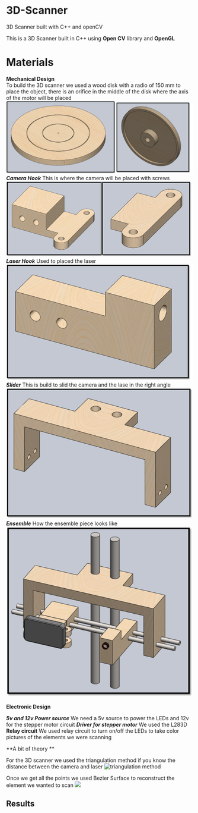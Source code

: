 
# 3D-Scanner
3D Scanner built with C++ and openCV

This is a 3D Scanner built in C++ using **Open CV** library  and **OpenGL**



# Materials

**Mechanical Design** 	
	To build the 3D scanner we used a wood disk with a radio of 150 mm to 		  place the object, there is an orifice in the middle of the disk where the axis of the motor will be placed 
		![Disk](Pictures/Disk.png)
		***Camera Hook***
This is where the camera will be placed with screws 
![ camera hook](Pictures/camerahook.png)
	***Laser Hook***
	Used to placed the laser
	![Laser hook](Pictures/laserPlacement.png) 
	***Slider***
This is build to slid the camera and the lase in the right angle 
![Slider](Pictures/slider.png)
***Ensemble***
	How the ensemble piece looks like 
	![Ensemble](Pictures/ensamble.png)
	
**Electronic Design**

***5v and 12v Power source***
We need a 5v source to power the LEDs and 12v for the stepper motor circuit
***Driver for stepper motor***
We used the L283D
**Relay circuit**
We used relay circuit to turn on/off the LEDs to take color pictures of the elements we were scanning

**A bit of theory **

For the 3D scanner we used the triangulation method if you know the distance between the camera and laser 
![triangulation method](https://www.researchgate.net/profile/Gabriel_Taubin/publication/266660058/figure/fig1/AS:614348510748672@1523483507061/Active-methods-for-3D-scanning-Left-Conceptual-diagram-of-a-3D-slit-scanner_Q320.jpg)

Once we get all the points we used Bezier Surface to reconstruct the element we wanted to scan
![](https://upload.wikimedia.org/wikipedia/commons/e/ea/NURBS_3-D_surface.gif)
 
## Results
